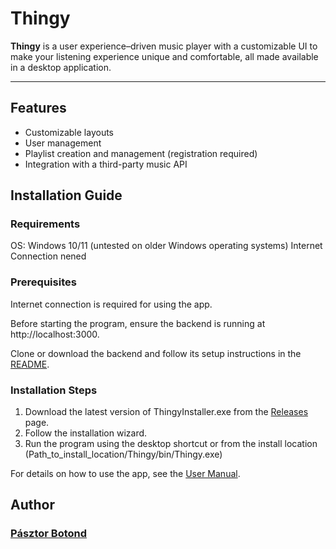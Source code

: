 # Thingy

**Thingy** is a user experience–driven music player with a customizable UI to make your listening experience unique and comfortable, all made available in a desktop application.

---

## Features

- Customizable layouts
- User management
- Playlist creation and management (registration required)
- Integration with a third-party music API

## Installation Guide

### Requirements

OS: Windows 10/11 (untested on older Windows operating systems)
Internet Connection nened
### Prerequisites
Internet connection is required for using the app.<br>

Before starting the program, ensure the backend is running at http://localhost:3000.<br>

Clone or download the backend and follow its setup instructions in the [README](https://github.com/BroGamesJaj/BackThingy).

### Installation Steps

1. Download the latest version of ThingyInstaller.exe from the [Releases](https://github.com/BroGamesJaj/Thingy/releases) page.
2. Follow the installation wizard.
3. Run the program using the desktop shortcut or from the install location (Path_to_install_location/Thingy/bin/Thingy.exe)

For details on how to use the app, see the [User Manual](https://github.com/BroGamesJaj/Thingy/wiki/User-Manual).

## Author

### [Pásztor Botond](https://github.com/BroGamesJaj)
